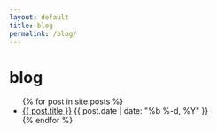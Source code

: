 ```yaml
---
layout: default
title: blog
permalink: /blog/
---
```


# blog

<ul class="post-list">
{% for post in site.posts %}
  <li>
    <a href="{{ post.url | relative_url }}">{{ post.title }}</a>
    <time datetime="{{ post.date | date_to_xmlschema }}">
      {{ post.date | date: "%b %-d, %Y" }}
    </time>
  </li>
{% endfor %}
</ul>
